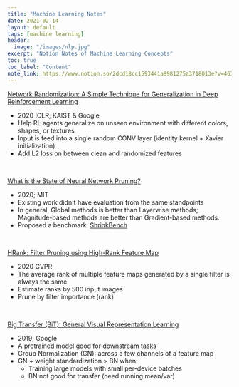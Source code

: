 ```yaml
---
title: "Machine Learning Notes"
date: 2021-02-14
layout: default
tags: [machine learning]
header:
  image: "/images/nlp.jpg"
excerpt: "Notion Notes of Machine Learning Concepts"
toc: true
toc_label: "Content"
note_link: https://www.notion.so/2dcd18cc1593441a8981275a3718013e?v=463f1ec3898641948c7f1eb7c8c05203
---
```


[Network Randomization: A Simple Technique for Generalization in Deep Reinforcement Learning](https://arxiv.org/pdf/1910.05396.pdf)
* 2020 ICLR; KAIST & Google 
* Help RL agents generalize on unseen environment with different colors, shapes, or textures
* Input is feed into a single random CONV layer (identity kernel + Xavier initialization)
* Add L2 loss on between clean and randomized features

&nbsp;

[What is the State of Neural Network Pruning?](https://arxiv.org/pdf/2003.03033.pdf)
* 2020; MIT
* Existing work didn't have evaluation from the same standpoints
* In general, Global methods is better than Layerwise methods; Magnitude-based methods are better than Gradient-based methods.
* Proposed a benchmark: [ShrinkBench](https://github.com/jjgo/shrinkbench)

&nbsp;

[HRank: Filter Pruning using High-Rank Feature Map](https://arxiv.org/pdf/2002.10179.pdf)
* 2020 CVPR
* The average rank of multiple feature maps generated by a single filter is always the same
* Estimate ranks by 500 input images
* Prune by filter importance (rank)

&nbsp;

[Big Transfer (BiT): General Visual Representation Learning](https://arxiv.org/abs/1912.11370)
* 2019; Google 
* A pretrained model good for downstream tasks
* Group Normalization (GN): across a few channels of a feature map
* GN + weight standardization > BN when:
  * Training large models with small per-device batches
  * BN not good for transfer (need running mean/var)
 
